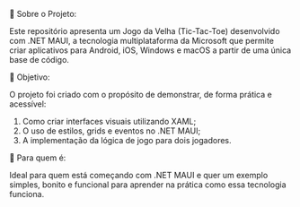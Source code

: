 🧠 Sobre o Projeto:

Este repositório apresenta um Jogo da Velha (Tic-Tac-Toe) desenvolvido com .NET MAUI, a tecnologia multiplataforma da Microsoft que permite criar aplicativos para Android, iOS, Windows e macOS a partir de uma única base de código.

🎯 Objetivo:

O projeto foi criado com o propósito de demonstrar, de forma prática e acessível:

1) Como criar interfaces visuais utilizando XAML;
2) O uso de estilos, grids e eventos no .NET MAUI;
3) A implementação da lógica de jogo para dois jogadores.

🚀 Para quem é:

Ideal para quem está começando com .NET MAUI e quer um exemplo simples, bonito e funcional para aprender na prática como essa tecnologia funciona.
